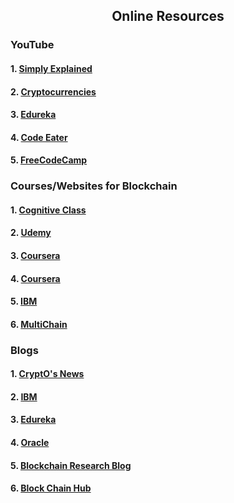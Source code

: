 <h2 align="center"> Online Resources</h2>
<h3>YouTube</h3>
<h4>1.  <a href="https://www.youtube.com/playlist?list=PLzvRQMJ9HDiSbvXWQ7OdgVccdr7Wni5Qw"> Simply Explained</a> </h4>
 <h4> 2. <a href="https://www.youtube.com/playlist?list=PL2-dafEMk2A7jW7CYUJsBu58JH27bqaNL"> Cryptocurrencies</a> </h4>
 <h4> 3. <a href="https://www.youtube.com/watch?v=QCvL-DWcojc"> Edureka</a></h4>
 <h4> 4. <a href="https://www.youtube.com/watch?v=VU59tR982W4&list=PLgPmWS2dQHW-BRQCQCNYgmHUfCN115pn0"> Code Eater</a></h4>
 <h4> 5. <a href="https://www.youtube.com/watch?v=M576WGiDBdQ"> FreeCodeCamp</a></h4>
  
  <h3>Courses/Websites for Blockchain</h3>
  <h4>1. <a href="https://cognitiveclass.ai/courses/blockchain-course/"> Cognitive Class</a></h4>
 <h4> 2. <a href="https://www.udemy.com/ethereum-and-solidity-the-complete-developers-guide/"> Udemy</a></h4>
  <h4>3. <a href="https://www.coursera.org/learn/blockchain-foundations-and-use-cases"> Coursera</a></h4>
  <h4>4. <a href="https://www.coursera.org/learn/blockchain-basics"> Coursera</a> </h4>
  <h4>5. <a href="https://www.ibm.com/blockchain/hyperledger"> IBM</a></h4>
  <h4>6. <a href="https://www.multichain.com/developers/"> MultiChain</a></h4>
  
<h3>Blogs</h3>
<h4>1. <a href="https://www.crypt0snews.com/"> CryptO's News</a></h4>
  <h4>2. <a href="https://www.ibm.com/blogs/blockchain"> IBM</a></h4>
  <h4>3. <a href="https://www.edureka.co/blog/category/blockchain/"> Edureka</a></h4>
  <h4>4. <a href="https://blogs.oracle.com/blockchain/ "> Oracle</a></h4>
  <h4>5. <a href="https://www.blockchainresearchlab.org/blog/"> Blockchain Research Blog</a></h4>
  <h4>6. <a href="https://blockchainhub.net/blog/"> Block Chain Hub</a></h4>
  
 
  
